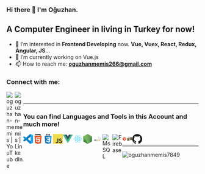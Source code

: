 ### Hi there 👋 I'm Oğuzhan.

## A Computer Engineer in living in Turkey for now!

- 👀 I’m interested in **Frontend Developing** now. **Vue, Vuex, React, Redux, Angular, JS**... 
- 🔭 I’m currently working on Vue.js
- 📫 How to reach me: **oguzhanmemis266@gmail.com** 


### Connect with me:

[<img align="left" alt="oguzhan-memis | YouTube" width="22px" src="https://cdn.jsdelivr.net/npm/simple-icons@v3/icons/youtube.svg" />](https://www.youtube.com/channel/UClRbogMiRtiVpVRseePpKIQ/featured)
[<img align="left" alt="oguzhan-memis | LinkedIn" width="22px" src="https://cdn.jsdelivr.net/npm/simple-icons@v3/icons/linkedin.svg" />](https://www.linkedin.com/in/o%C4%9Fuzhan-memi%C5%9F-3853b71b0/)

<br/>

---
### You can find Languages and Tools in this Account and much more!

<img align="left" alt="Visual Studio Code" width="26px" src="https://raw.githubusercontent.com/github/explore/80688e429a7d4ef2fca1e82350fe8e3517d3494d/topics/visual-studio-code/visual-studio-code.png" />
<img align="left" alt="HTML5" width="26px" src="https://raw.githubusercontent.com/github/explore/80688e429a7d4ef2fca1e82350fe8e3517d3494d/topics/html/html.png" />
<img align="left" alt="CSS3" width="26px" src="https://raw.githubusercontent.com/github/explore/80688e429a7d4ef2fca1e82350fe8e3517d3494d/topics/css/css.png" />
<img align="left" alt="JavaScript" width="26px" src="https://raw.githubusercontent.com/github/explore/80688e429a7d4ef2fca1e82350fe8e3517d3494d/topics/javascript/javascript.png" />
<img align="left" alt="Vue" width="26px" src="https://raw.githubusercontent.com/github/explore/80688e429a7d4ef2fca1e82350fe8e3517d3494d/topics/vue/vue.png" />
<img align="left" alt="React" width="26px" src="https://raw.githubusercontent.com/github/explore/80688e429a7d4ef2fca1e82350fe8e3517d3494d/topics/react/react.png" />
<img align="left" alt="Node.js" width="26px" src="https://raw.githubusercontent.com/github/explore/80688e429a7d4ef2fca1e82350fe8e3517d3494d/topics/nodejs/nodejs.png" />
<img align="left" alt="MySQL" width="26px" src="https://raw.githubusercontent.com/github/explore/80688e429a7d4ef2fca1e82350fe8e3517d3494d/topics/mysql/mysql.png" />
<img align="left" alt="MsSQL" width="26px" src="https://miro.medium.com/max/1400/1*sluuRP9RbH3MPqzbFNLEmQ.png" />
<img align="left" alt="Firebase" width="26px" src="https://cdn.dribbble.com/users/528264/screenshots/3140440/firebase_logo.png" />
<img align="left" alt="Git" width="26px" src="https://raw.githubusercontent.com/github/explore/80688e429a7d4ef2fca1e82350fe8e3517d3494d/topics/git/git.png" />
<img align="left" alt="GitHub" width="26px" src="https://raw.githubusercontent.com/github/explore/78df643247d429f6cc873026c0622819ad797942/topics/github/github.png" />

<br />

---
<p><img align="left" src="https://github-readme-stats.vercel.app/api/top-langs?username=oguzhanmemis7849&show_icons=true&locale=en&layout=compact" alt="oguzhanmemis7849" /></p>
<br />

